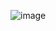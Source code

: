 ![image](https://user-images.githubusercontent.com/89973249/177082146-3e03e36c-7412-4bdd-a642-0478b449a53a.png)
